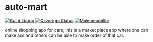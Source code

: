 # auto-mart
 
[![Build Status](https://travis-ci.org/harerakalex/auto-mart.svg?branch=develop)](https://travis-ci.org/harerakalex/auto-mart)   [![Coverage Status](https://coveralls.io/repos/github/harerakalex/auto-mart/badge.svg?branch=develop)](https://coveralls.io/github/harerakalex/auto-mart?branch=develop)  [![Maintainability](https://api.codeclimate.com/v1/badges/febc657c80413ff84ba1/maintainability)](https://codeclimate.com/github/harerakalex/auto-mart/maintainability)



online shopping app for cars, this is a market place app where one can make ads and others can be able to make order of that car.



